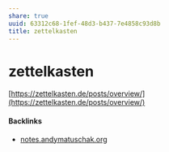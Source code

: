 ```yaml
---
share: true
uuid: 63312c68-1fef-48d3-b437-7e4858c93d8b
title: zettelkasten
---
```

# zettelkasten
[https://zettelkasten.de/posts/overview/](https://zettelkasten.de/posts/overview/)

#### Backlinks

* [notes.andymatuschak.org](/5bdbf3bd-a18b-4f04-830e-6d33a82b5c4b)